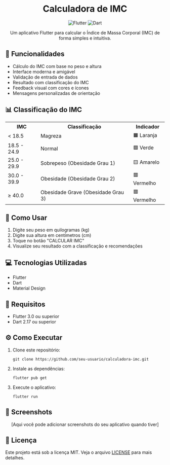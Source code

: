 <h1 align="center">Calculadora de IMC</h1>

<p align="center">
  <img src="https://img.shields.io/badge/Flutter-02569B?style=for-the-badge&logo=flutter&logoColor=white" alt="Flutter">
  <img src="https://img.shields.io/badge/Dart-0175C2?style=for-the-badge&logo=dart&logoColor=white" alt="Dart">
</p>

<p align="center">
  Um aplicativo Flutter para calcular o Índice de Massa Corporal (IMC) de forma simples e intuitiva.
</p>

<h2>📱 Funcionalidades</h2>

<ul>
  <li>Cálculo do IMC com base no peso e altura</li>
  <li>Interface moderna e amigável</li>
  <li>Validação de entrada de dados</li>
  <li>Resultado com classificação do IMC</li>
  <li>Feedback visual com cores e ícones</li>
  <li>Mensagens personalizadas de orientação</li>
</ul>

<h2>📊 Classificação do IMC</h2>

<table>
  <tr>
    <th>IMC</th>
    <th>Classificação</th>
    <th>Indicador</th>
  </tr>
  <tr>
    <td>< 18.5</td>
    <td>Magreza</td>
    <td>🟧 Laranja</td>
  </tr>
  <tr>
    <td>18.5 - 24.9</td>
    <td>Normal</td>
    <td>🟩 Verde</td>
  </tr>
  <tr>
    <td>25.0 - 29.9</td>
    <td>Sobrepeso (Obesidade Grau 1)</td>
    <td>🟨 Amarelo</td>
  </tr>
  <tr>
    <td>30.0 - 39.9</td>
    <td>Obesidade (Obesidade Grau 2)</td>
    <td>🟥 Vermelho</td>
  </tr>
  <tr>
    <td>≥ 40.0</td>
    <td>Obesidade Grave (Obesidade Grau 3)</td>
    <td>🟥 Vermelho</td>
  </tr>
</table>

<h2>🚀 Como Usar</h2>

<ol>
  <li>Digite seu peso em quilogramas (kg)</li>
  <li>Digite sua altura em centímetros (cm)</li>
  <li>Toque no botão "CALCULAR IMC"</li>
  <li>Visualize seu resultado com a classificação e recomendações</li>
</ol>

<h2>💻 Tecnologias Utilizadas</h2>

<ul>
  <li>Flutter</li>
  <li>Dart</li>
  <li>Material Design</li>
</ul>

<h2>📝 Requisitos</h2>

<ul>
  <li>Flutter 3.0 ou superior</li>
  <li>Dart 2.17 ou superior</li>
</ul>

<h2>⚙️ Como Executar</h2>

<ol>
  <li>
    Clone este repositório:
    <pre><code>git clone https://github.com/seu-usuario/calculadora-imc.git</code></pre>
  </li>
  <li>
    Instale as dependências:
    <pre><code>flutter pub get</code></pre>
  </li>
  <li>
    Execute o aplicativo:
    <pre><code>flutter run</code></pre>
  </li>
</ol>

<h2>📸 Screenshots</h2>

<p align="center">
  [Aqui você pode adicionar screenshots do seu aplicativo quando tiver]
</p>

<h2>📄 Licença</h2>

<p>
  Este projeto está sob a licença MIT. Veja o arquivo <a href="LICENSE">LICENSE</a> para mais detalhes.
</p>
